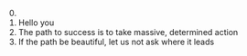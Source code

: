 0. <o>
1. Hello you
2. The path to success is to take massive, determined action
3. If the path be beautiful, let us not ask where it leads
